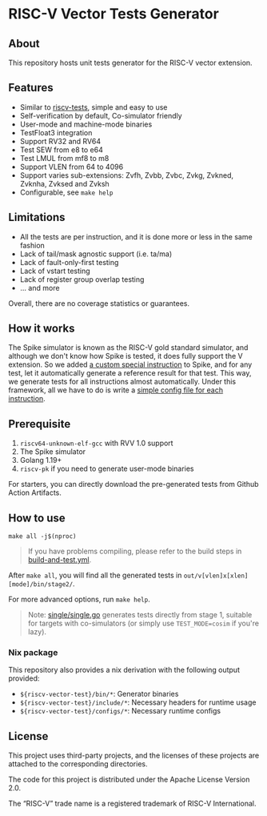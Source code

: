 # RISC-V Vector Tests Generator

## About

This repository hosts unit tests generator for the RISC-V vector extension.

## Features

- Similar to [riscv-tests](https://github.com/riscv-software-src/riscv-tests), simple and easy to use
- Self-verification by default, Co-simulator friendly
- User-mode and machine-mode binaries
- TestFloat3 integration
- Support RV32 and RV64
- Test SEW from e8 to e64
- Test LMUL from mf8 to m8
- Support VLEN from 64 to 4096
- Support varies sub-extensions: Zvfh, Zvbb, Zvbc, Zvkg, Zvkned, Zvknha, Zvksed and Zvksh
- Configurable, see `make help`

## Limitations

- All the tests are per instruction, and it is done more or less in the same fashion
- Lack of tail/mask agnostic support (i.e. ta/ma)
- Lack of fault-only-first testing
- Lack of vstart testing
- Lack of register group overlap testing
- ... and more

Overall, there are no coverage statistics or guarantees.

## How it works

The Spike simulator is known as the RISC-V gold standard simulator, and although we don't know how Spike is tested, it does fully support the V extension. So we added [a custom special instruction](https://github.com/ksco/riscv-vector-tests/blob/6a23892a5ab0cc72f4867cc95186b3528c99c2a0/pspike/pspike.cc#L20) to Spike, and for any test, let it automatically generate a reference result for that test. This way, we generate tests for all instructions almost automatically. Under this framework, all we have to do is write a [simple config file for each instruction](configs/).

## Prerequisite

1. `riscv64-unknown-elf-gcc` with RVV 1.0 support
2. The Spike simulator
3. Golang 1.19+
4. `riscv-pk` if you need to generate user-mode binaries

For starters, you can directly download the pre-generated tests from Github Action Artifacts.

## How to use

```
make all -j$(nproc)
```

> If you have problems compiling, please refer to the build steps in [build-and-test.yml](.github/workflows/build-and-test.yml).

After `make all`, you will find all the generated tests in `out/v[vlen]x[xlen][mode]/bin/stage2/`.

For more advanced options, run `make help`.

> Note: [single/single.go](single/single.go) generates tests directly from stage 1, suitable for targets with co-simulators (or simply use `TEST_MODE=cosim` if you're lazy).

### Nix package

This repository also provides a nix derivation with the following output provided:

- `${riscv-vector-test}/bin/*`: Generator binaries
- `${riscv-vector-test}/include/*`: Necessary headers for runtime usage
- `${riscv-vector-test}/configs/*`: Necessary runtime configs

## License

This project uses third-party projects, and the licenses of these projects are attached to the corresponding directories.

The code for this project is distributed under the Apache License Version 2.0.

The “RISC-V” trade name is a registered trademark of RISC-V International.
